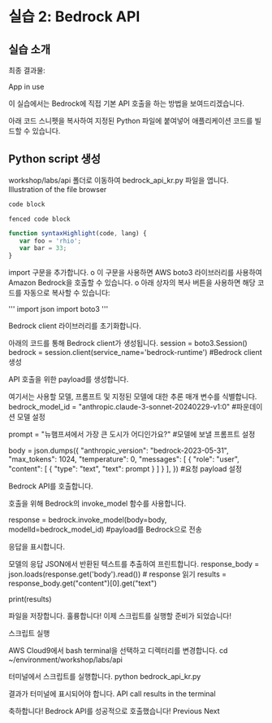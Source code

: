 # 실습 2: Bedrock API

## 실습 소개
최종 결과물:

App in use

이 실습에서는 Bedrock에 직접 기본 API 호출을 하는 방법을 보여드리겠습니다.

아래 코드 스니펫을 복사하여 지정된 Python 파일에 붙여넣어 애플리케이션 코드를 빌드할 수 있습니다.

 

## Python script 생성
 

workshop/labs/api 폴더로 이동하여 bedrock_api_kr.py 파일을 엽니다.
Illustration of the file browser

```ruby
code block
```

~~~
fenced code block
~~~

~~~javascript
function syntaxHighlight(code, lang) {
   var foo = 'rhio';
   var bar = 33;
}
~~~
 

import 구문을 추가합니다.
o 이 구문을 사용하면 AWS boto3 라이브러리를 사용하여 Amazon Bedrock을 호출할 수 있습니다.
o 아래 상자의 복사 버튼을 사용하면 해당 코드를 자동으로 복사할 수 있습니다:


'''
import json
import boto3
'''
 

Bedrock client 라이브러리를 초기화합니다.

아래의 코드를 통해 Bedrock client가 생성됩니다.
session = boto3.Session()
bedrock = session.client(service_name='bedrock-runtime') #Bedrock client 생성


 

API 호출을 위한 payload를 생성합니다.

여기서는 사용할 모델, 프롬프트 및 지정된 모델에 대한 추론 매개 변수를 식별합니다.
bedrock_model_id = "anthropic.claude-3-sonnet-20240229-v1:0" #파운데이션 모델 설정

prompt = "뉴햄프셔에서 가장 큰 도시가 어디인가요?" #모델에 보낼 프롬프트 설정

body = json.dumps({
    "anthropic_version": "bedrock-2023-05-31",
    "max_tokens": 1024, 
    "temperature": 0,
    "messages": [
                {
                    "role": "user",
                    "content": [
                        {
                            "type": "text",
                            "text": prompt 
                        }
                    ]
                }
            ],
}) #요청 payload 설정


 

Bedrock API를 호출합니다.

호출을 위해 Bedrock의 invoke_model 함수를 사용합니다.

response = bedrock.invoke_model(body=body, modelId=bedrock_model_id) #payload를 Bedrock으로 전송


 

응답을 표시합니다.

모델의 응답 JSON에서 반환된 텍스트를 추출하여 프린트합니다.
response_body = json.loads(response.get('body').read()) # response 읽기
results = response_body.get("content")[0].get("text")

print(results)

 

파일을 저장합니다.
훌륭합니다! 이제 스크립트를 실행할 준비가 되었습니다!

 

스크립트 실행
 

AWS Cloud9에서 bash terminal을 선택하고 디렉터리를 변경합니다.
cd ~/environment/workshop/labs/api

 

터미널에서 스크립트를 실행합니다.
python bedrock_api_kr.py

 

결과가 터미널에 표시되어야 합니다.
API call results in the terminal

 

축하합니다!
Bedrock API를 성공적으로 호출했습니다!
Previous
Next
